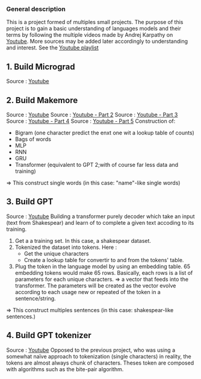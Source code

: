 ### General description

This is a project formed of multiples small projects. The purpose of this project is to gain a basic understanding of languages models and their terms by following the multiple videos made by Andrej Karpathy on [Youtube](https://www.youtube.com/@AndrejKarpathy). More sources may be added later accordingly to understanding and interest.
See the [Youtube playlist](https://www.youtube.com/watch?v=VMj-3S1tku0&list=PLAqhIrjkxbuWI23v9cThsA9GvCAUhRvKZ)

## 1. Build Micrograd
Source : [Youtube](https://www.youtube.com/watch?v=VMj-3S1tku0&list=PLAqhIrjkxbuWI23v9cThsA9GvCAUhRvKZ)

## 2. Build Makemore
Source : [Youtube](https://www.youtube.com/watch?v=PaCmpygFfXo)
Source : [Youtube - Part 2](https://www.youtube.com/watch?v=TCH_1BHY58I)
Source : [Youtube - Part 3](https://www.youtube.com/watch?v=P6sfmUTpUmc)
Source : [Youtube - Part 4](https://www.youtube.com/watch?v=q8SA3rM6ckI)
Source : [Youtube - Part 5](https://www.youtube.com/watch?v=t3YJ5hKiMQ0)
Construction of:
- Bigram (one character predict the enxt one wit a lookup table of counts)
- Bags of words
- MLP
- RNN
- GRU
- Transformer (equivalent to GPT 2;with of course far less data and training)

=> This construct single words (in this case: "name"-like single words)

## 3. Build GPT
Source : [Youtube](https://www.youtube.com/watch?v=kCc8FmEb1nY)
Building a transformer purely decoder which take an input (text from Shakespear) and learn of to complete a given text accoding to its training. 

1. Get a a training set. In this case, a shakespear dataset.
2. Tokenized the dataset into tokens. Here :
    - Get the unique characters
    - Create a lookup table for convertir to and from the tokens' table.
3. Plug the token in the language model by using an embedding table. 65 embedding tokens would make 65 rows. Basically, each rows is a list of parameters for each unique characters. => a vector that feeds into the transformer. The parameters will be created as the vector evolve according to each usage new or repeated of the token in a sentence/string.

=> This construct multiples sentences (in this case: shakespear-like sentences.)

## 4. Build GPT tokenizer
Source : [Youtube](https://www.youtube.com/watch?v=zduSFxRajkE)
Opposed to the previous project, who was using a somewhat naïve approach to tokenization (single characters) in reality, the tokens are almost always chunk of characters. Theses token are composed with algorithms such as the bite-pair algorithm.